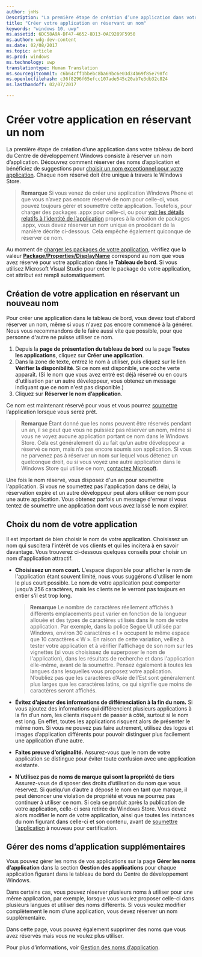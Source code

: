 ```yaml
---
author: jnHs
Description: "La première étape de création d’une application dans votre tableau de bord du Centre de développement Windows consiste à réserver un nom d’application. Découvrez comment réserver des noms d’application et bénéficiez de suggestions pour choisir un nom exceptionnel pour votre application."
title: "Créer votre application en réservant un nom"
keywords: "windows 10, uwp"
ms.assetid: 6DC58A9A-DF47-4652-8D13-0AC9289F5950
ms.author: wdg-dev-content
ms.date: 02/08/2017
ms.topic: article
ms.prod: windows
ms.technology: uwp
translationtype: Human Translation
ms.sourcegitcommit: c6b64cff1bbebc8ba69bc6e03d34b69f85e798fc
ms.openlocfilehash: c36f8296f65efcc107ade545c20ab7e3db32c824
ms.lasthandoff: 02/07/2017

---
```


# <a name="create-your-app-by-reserving-a-name"></a>Créer votre application en réservant un nom


La première étape de création d’une application dans votre tableau de bord du Centre de développement Windows consiste à réserver un nom d’application. Découvrez comment réserver des noms d’application et bénéficiez de suggestions pour [choisir un nom exceptionnel pour votre application](#choosing-your-app-s-name). Chaque nom réservé doit être unique à travers le Windows Store.

> **Remarque** Si vous venez de créer une application Windows Phone et que vous n’avez pas encore réservé de nom pour celle-ci, vous pouvez toujours gérer et soumettre cette application. Toutefois, pour charger des packages .appx pour celle-ci, ou pour [voir les détails relatifs à l’identité de l’application](view-app-identity-details.md) propres à la création de packages .appx, vous devez réserver un nom unique en procédant de la manière décrite ci-dessous. Cela empêche également quiconque de réserver ce nom.

Au moment de [charger les packages de votre application](upload-app-packages.md), vérifiez que la valeur [**Package/Properties/DisplayName**](https://msdn.microsoft.com/library/windows/apps/dn423240) correspond au nom que vous avez réservé pour votre application dans le **Tableau de bord**. Si vous utilisez Microsoft Visual Studio pour créer le package de votre application, cet attribut est rempli automatiquement.

## <a name="create-your-app-by-reserving-a-new-name"></a>Création de votre application en réservant un nouveau nom

Pour créer une application dans le tableau de bord, vous devez tout d'abord réserver un nom, même si vous n'avez pas encore commencé à la générer. Nous vous recommandons de le faire aussi vite que possible, pour que personne d'autre ne puisse utiliser ce nom.

1.  Depuis la **page de présentation du tableau de bord** ou la page **Toutes les applications**, cliquez sur **Créer une application**.
2.  Dans la zone de texte, entrez le nom à utiliser, puis cliquez sur le lien **Vérifier la disponibilité**. Si ce nom est disponible, une coche verte apparaît. (Si le nom que vous avez entré est déjà réservé ou en cours d'utilisation par un autre développeur, vous obtenez un message indiquant que ce nom n'est pas disponible.)
3.  Cliquez sur **Réserver le nom d’application**.

Ce nom est maintenant réservé pour vous et vous pourrez [soumettre](app-submissions.md) l’application lorsque vous serez prêt.

> **Remarque** Étant donné que les noms peuvent être réservés pendant un an, il se peut que vous ne puissiez pas réserver un nom, même si vous ne voyez aucune application portant ce nom dans le Windows Store. Cela est généralement dû au fait qu’un autre développeur a réservé ce nom, mais n’a pas encore soumis son application. Si vous ne parvenez pas à réserver un nom sur lequel vous détenez un quelconque droit, ou si vous voyez une autre application dans le Windows Store qui utilise ce nom, [contactez Microsoft](http://go.microsoft.com/fwlink/p/?LinkId=233777).

Une fois le nom réservé, vous disposez d'un an pour soumettre l'application. Si vous ne soumettez pas l'application dans ce délai, la réservation expire et un autre développeur peut alors utiliser ce nom pour une autre application. Vous obtenez parfois un message d'erreur si vous tentez de soumettre une application dont vous avez laissé le nom expirer.

## <a name="choosing-your-apps-name"></a>Choix du nom de votre application

Il est important de bien choisir le nom de votre application. Choisissez un nom qui suscitera l'intérêt de vos clients et qui les incitera à en savoir davantage. Vous trouverez ci-dessous quelques conseils pour choisir un nom d'application attractif.

-   **Choisissez un nom court.** L'espace disponible pour afficher le nom de l'application étant souvent limité, nous vous suggérons d'utiliser le nom le plus court possible. Le nom de votre application peut comporter jusqu’à 256 caractères, mais les clients ne le verront pas toujours en entier s’il est trop long.

    > **Remarque** Le nombre de caractères réellement affichés à différents emplacements peut varier en fonction de la longueur allouée et des types de caractères utilisés dans le nom de votre application. Par exemple, dans la police Segoe UI utilisée par Windows, environ 30 caractères « I » occupent le même espace que 10 caractères « W ». En raison de cette variation, veillez à tester votre application et à vérifier l'affichage de son nom sur les vignettes (si vous choisissez de superposer le nom de l'application), dans les résultats de recherche et dans l'application elle-même, avant de la soumettre. Pensez également à toutes les langues dans lesquelles vous proposez votre application. N’oubliez pas que les caractères d’Asie de l’Est sont généralement plus larges que les caractères latins, ce qui signifie que moins de caractères seront affichés.

-   **Évitez d’ajouter des informations de différenciation à la fin du nom.** Si vous ajoutez des informations qui différencient plusieurs applications à la fin d’un nom, les clients risquent de passer à côté, surtout si le nom est long. En effet, toutes les applications risquent alors de présenter le même nom. Si vous ne pouvez pas faire autrement, utilisez des logos et images d’application différents pour pouvoir distinguer plus facilement une application d’une autre.
-   **Faites preuve d’originalité.** Assurez-vous que le nom de votre application se distingue pour éviter toute confusion avec une application existante.
-   **N’utilisez pas de noms de marque qui sont la propriété de tiers** Assurez-vous de disposer des droits d’utilisation du nom que vous réservez. Si quelqu’un d’autre a déposé le nom en tant que marque, il peut dénoncer une violation de propriété et vous ne pourrez pas continuer à utiliser ce nom. Si cela se produit après la publication de votre application, celle-ci sera retirée du Windows Store. Vous devez alors modifier le nom de votre application, ainsi que toutes les instances du nom figurant dans celle-ci et son contenu, avant de [soumettre l’application](app-submissions.md) à nouveau pour certification.

## <a name="manage-additional-app-names"></a>Gérer des noms d’application supplémentaires

Vous pouvez gérer les noms de vos applications sur la page **Gérer les noms d’application** dans la section **Gestion des applications** pour chaque application figurant dans le tableau de bord du Centre de développement Windows.

Dans certains cas, vous pouvez réserver plusieurs noms à utiliser pour une même application, par exemple, lorsque vous voulez proposer celle-ci dans plusieurs langues et utiliser des noms différents. Si vous voulez modifier complètement le nom d’une application, vous devez réserver un nom supplémentaire.

Dans cette page, vous pouvez également supprimer des noms que vous avez réservés mais vous ne voulez plus utiliser.

Pour plus d’informations, voir [Gestion des noms d’application](manage-app-names.md).

 

 






